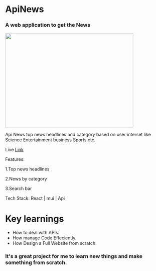 # ApiNews

<h3>A web application to get the News</h3>
<img src="https://aashishkumar321.netlify.app/images/projects/apinews.gif" width="90%" height="300" align="center"/>
<p>Api News top news headlines and  category based on user interset like Science Entertainment business Sports etc.
</p>
<p>Live <a href="https://apinewsapp.netlify.app/" target="_blank">Link</a></p>
<p>Features:</p>
  <p>1.Top news headlines</p>
  <p>2.News by category</p>
  <p>3.Search bar</p>
<p>Tech Stack: React | mui | Api</p>

# Key learnings

- How to deal with APIs.
- How manage Code  Effeciently.
- How Design  a Full Website from scratch.

<h3>It's a great project for me to  learn new things  and make something from scratch.</h3>


